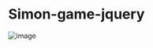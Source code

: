 # Simon-game-jquery

![image](https://user-images.githubusercontent.com/82333746/167259011-19a5bca2-0ddc-49a8-8420-1cb397013351.png)

